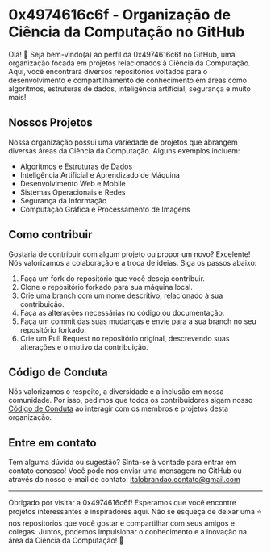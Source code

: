 # 0x4974616c6f - Organização de Ciência da Computação no GitHub

Olá! 👋 Seja bem-vindo(a) ao perfil da 0x4974616c6f no GitHub, uma organização focada em projetos relacionados à Ciência da Computação. Aqui, você encontrará diversos repositórios voltados para o desenvolvimento e compartilhamento de conhecimento em áreas como algoritmos, estruturas de dados, inteligência artificial, segurança e muito mais!

## Nossos Projetos

Nossa organização possui uma variedade de projetos que abrangem diversas áreas da Ciência da Computação. Alguns exemplos incluem:

- Algoritmos e Estruturas de Dados
- Inteligência Artificial e Aprendizado de Máquina
- Desenvolvimento Web e Mobile
- Sistemas Operacionais e Redes
- Segurança da Informação
- Computação Gráfica e Processamento de Imagens

## Como contribuir

Gostaria de contribuir com algum projeto ou propor um novo? Excelente! Nós valorizamos a colaboração e a troca de ideias. Siga os passos abaixo:

1. Faça um fork do repositório que você deseja contribuir.
2. Clone o repositório forkado para sua máquina local.
3. Crie uma branch com um nome descritivo, relacionado à sua contribuição.
4. Faça as alterações necessárias no código ou documentação.
5. Faça um commit das suas mudanças e envie para a sua branch no seu repositório forkado.
6. Crie um Pull Request no repositório original, descrevendo suas alterações e o motivo da contribuição.

## Código de Conduta

Nós valorizamos o respeito, a diversidade e a inclusão em nossa comunidade. Por isso, pedimos que todos os contribuidores sigam nosso [Código de Conduta](./CODE_OF_CONDUCT.md) ao interagir com os membros e projetos desta organização.

## Entre em contato

Tem alguma dúvida ou sugestão? Sinta-se à vontade para entrar em contato conosco! Você pode nos enviar uma mensagem no GitHub ou através do nosso e-mail de contato: italobrandao.contato@gmail.com

---

Obrigado por visitar a 0x4974616c6f! Esperamos que você encontre projetos interessantes e inspiradores aqui. Não se esqueça de deixar uma ⭐️ nos repositórios que você gostar e compartilhar com seus amigos e colegas. Juntos, podemos impulsionar o conhecimento e a inovação na área da Ciência da Computação! 🚀
